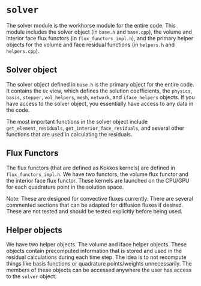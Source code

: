 # `solver`

The solver module is the workhorse module for the entire code. This module includes the solver object (in `base.h` and `base.cpp`), the volume and interior face flux functors (in `flux_functors_impl.h`), and the primary helper objects for the volume and face residual functions (in `helpers.h` and `helpers.cpp`).

## Solver object

The solver object defined in `base.h` is the primary object for the entire code. It contains the `Uc` view, which defines the solution coefficients, the `physics`, `basis`, `stepper`, `vol_helpers`, `mesh`, `network`, and `iface_helpers` objects. If you have access to the solver object, you essentially have access to any data in the code.

The most important functions in the solver object include `get_element_residuals`, `get_interior_face_residuals`, and several other functions that are used in calculating the residuals.

## Flux Functors

The flux functors (that are defined as Kokkos kernels) are defined in `flux_functors_impl.h`. We have two functors, the volume flux functor and the interior face flux functor. These kernels are launched on the CPU/GPU for each quadrature point in the solution space. 

Note: These are designed for convective fluxes currently. There are several commented sections that can be adapted for diffusion fluxes if desired. These are not tested and should be tested explicitly before being used.

## Helper objects

We have two helper objects. The volume and iface helper objects. These objects contain precomputed information that is stored and used in the residual calculations during each time step. The idea is to not recompute things like basis functions or quadrature points/weights unnecessarily. The members of these objects can be accessed anywhere the user has access to the `solver` object.
